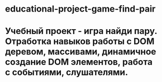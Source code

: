 # educational-project-game-find-pair
# Учебный проект - игра найди пару. Отработка навыков работы с DOM деревом, массивами, динамичное создание DOM элементов, работа с событиями, слушателями.
